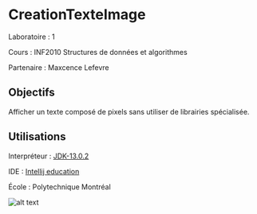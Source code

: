 # CreationTexteImage
Laboratoire : 1 

Cours : INF2010 Structures de données et algorithmes

Partenaire : Maxcence Lefevre


## Objectifs
Afficher un texte composé de pixels sans utiliser de librairies spécialisée.

## Utilisations
Interpréteur : [JDK-13.0.2](https://www.oracle.com/java/technologies/javase-jdk13-downloads.html)

IDE : [Intellij education](https://www.jetbrains.com/fr-fr/idea/download/#section=windows)

École : Polytechnique Montréal

![alt text](https://github.com/TritzA/CreationTexteImage/blob/master/image.jpg)
